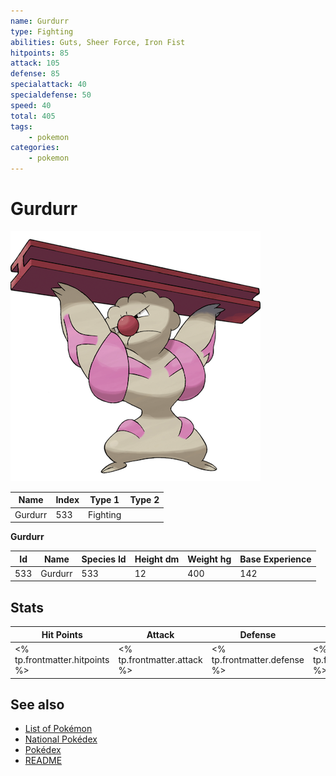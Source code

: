 ```yaml
---
name: Gurdurr
type: Fighting
abilities: Guts, Sheer Force, Iron Fist
hitpoints: 85
attack: 105
defense: 85
specialattack: 40
specialdefense: 50
speed: 40
total: 405
tags:
    - pokemon
categories:
    - pokemon
---
```


# Gurdurr


![Gurdurr](images/533.png)

| **Name** | **Index** | **Type 1** | **Type 2** |
|----|----|----|----|
| Gurdurr | 533 | Fighting  |  |

**Gurdurr** 




| **Id** | **Name** | **Species Id** | **Height dm** | **Weight hg** | **Base Experience** |
|--------|----------|----------------|------------|------------|---------------------|
| 533 | Gurdurr | 533 | 12 | 400 | 142 |



## Stats

| **Hit Points** | **Attack** | **Defense** | **Special Attack** | **Special Defense** | **Speed** | **Total** |
|----------------|------------|-------------|--------------------|---------------------|-----------|-----------|
| <% tp.frontmatter.hitpoints %> | <% tp.frontmatter.attack %> | <% tp.frontmatter.defense %> | <% tp.frontmatter.specialattack %> | <% tp.frontmatter.specialdefense %> | <% tp.frontmatter.speed %> | <% tp.frontmatter.total %> |

## See also

- [List of Pokémon](../pokemon.md)
- [National Pokédex](../national_pokedex.md)
- [Pokédex](../pokedex.md)
- [README](../README.md)
